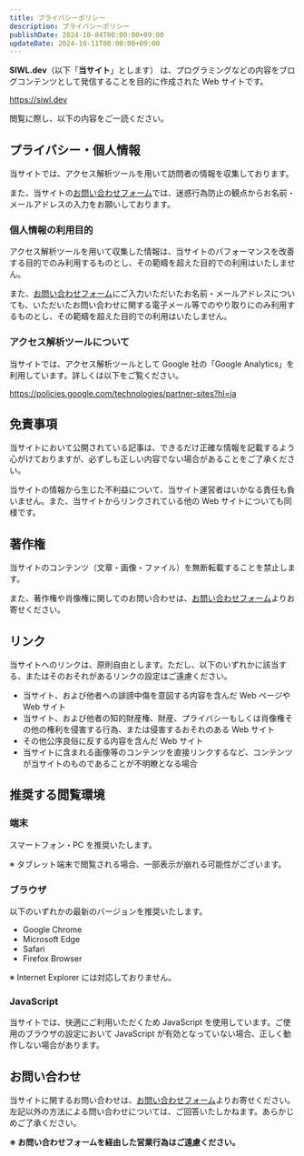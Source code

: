 ```yaml
---
title: プライバシーポリシー
description: プライバシーポリシー
publishDate: 2024-10-04T00:00:00+09:00
updateDate: 2024-10-11T00:00:00+09:00
---
```


**SIWL.dev**（以下「**当サイト**」とします） は、プログラミングなどの内容をブログコンテンツとして発信することを目的に作成された Web サイトです。

https://siwl.dev

閲覧に際し、以下の内容をご一読ください。

## プライバシー・個人情報

当サイトでは、アクセス解析ツールを用いて訪問者の情報を収集しております。

また、当サイトの[お問い合わせフォーム](/contact)では、迷惑行為防止の観点からお名前・メールアドレスの入力をお願いしております。

### 個人情報の利用目的

アクセス解析ツールを用いて収集した情報は、当サイトのパフォーマンスを改善する目的でのみ利用するものとし、その範疇を超えた目的での利用はいたしません。

また、[お問い合わせフォーム](/contact)にご入力いただいたお名前・メールアドレスについても、いただいたお問い合わせに関する電子メール等でのやり取りにのみ利用するものとし、その範疇を超えた目的での利用はいたしません。

### アクセス解析ツールについて

当サイトでは、アクセス解析ツールとして Google 社の「Google Analytics」を利用しています。詳しくは以下をご覧ください。

https://policies.google.com/technologies/partner-sites?hl=ja

## 免責事項

当サイトにおいて公開されている記事は、できるだけ正確な情報を記載するよう心がけておりますが、必ずしも正しい内容でない場合があることをご了承ください。

当サイトの情報から生じた不利益について、当サイト運営者はいかなる責任も負いません。また、当サイトからリンクされている他の Web サイトについても同様です。

## 著作権

当サイトのコンテンツ（文章・画像・ファイル）を無断転載することを禁止します。

また、著作権や肖像権に関してのお問い合わせは、[お問い合わせフォーム](/contact)よりお寄せください。

## リンク

当サイトへのリンクは、原則自由とします。ただし、以下のいずれかに該当する、またはそのおそれがあるリンクの設定はご遠慮ください。

- 当サイト、および他者への誹謗中傷を意図する内容を含んだ Web ページや Web サイト
- 当サイト、および他者の知的財産権、財産、プライバシーもしくは肖像権その他の権利を侵害する行為、または侵害するおそれのある Web サイト
- その他公序良俗に反する内容を含んだ Web サイト
- 当サイトに含まれる画像等のコンテンツを直接リンクするなど、コンテンツが当サイトのものであることが不明瞭となる場合

## 推奨する閲覧環境

### 端末

スマートフォン・PC を推奨いたします。

※ タブレット端末で閲覧される場合、一部表示が崩れる可能性がございます。

### ブラウザ

以下のいずれかの最新のバージョンを推奨いたします。

- Google Chrome
- Microsoft Edge
- Safari
- Firefox Browser

※ Internet Explorer には対応しておりません。

### JavaScript

当サイトでは、快適にご利用いただくため JavaScript を使用しています。ご使用のブラウザの設定において JavaScript が有効となっていない場合、正しく動作しない場合があります。

## お問い合わせ

当サイトに関するお問い合わせは、[お問い合わせフォーム](/contact)よりお寄せください。左記以外の方法による問い合わせについては、ご回答いたしかねます。あらかじめご了承ください。

**※ お問い合わせフォームを経由した営業行為はご遠慮ください。**
